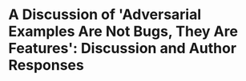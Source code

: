 # A Discussion of 'Adversarial Examples Are Not Bugs, They Are Features': Discussion and Author Responses

